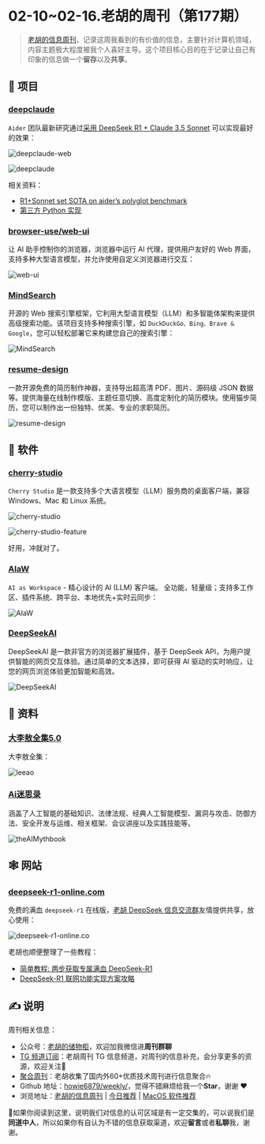 # 02-10~02-16.老胡的周刊（第177期）

> [老胡的信息周刊](https://weekly.howie6879.com/)，记录这周我看到的有价值的信息，主要针对计算机领域，内容主题极大程度被我个人喜好主导。这个项目核心目的在于记录让自己有印象的信息做一个**留存**以及**共享**。

## 🎯 项目

### [deepclaude](https://github.com/getasterisk/deepclaude)

`Aider` 团队最新研究通过[采用 DeepSeek R1 + Claude 3.5 Sonnet](https://aider.chat/2025/01/24/r1-sonnet.html) 可以实现最好的效果：

![deepclaude-web](https://images-1252557999.file.myqcloud.com/uPic/xFt7fe.png)

![deepclaude](https://images-1252557999.file.myqcloud.com/uPic/MNsnRO.png)

相关资料：

- [R1+Sonnet set SOTA on aider’s polyglot benchmark](https://aider.chat/2025/01/24/r1-sonnet.html)
- [第三方 Python 实现](https://github.com/ErlichLiu/DeepClaude)

### [browser-use/web-ui](https://github.com/browser-use/web-ui)

让 AI 助手控制你的浏览器，浏览器中运行 AI 代理，提供用户友好的 Web 界面，支持多种大型语言模型，并允许使用自定义浏览器进行交互：

![web-ui](https://images-1252557999.file.myqcloud.com/uPic/DVMAQC.png)

### [MindSearch](https://github.com/InternLM/MindSearch)

开源的 Web 搜索引擎框架，它利用大型语言模型（LLM）和多智能体架构来提供高级搜索功能。该项目支持多种搜索引擎，如 `DuckDuckGo、Bing、Brave & Google`，您可以轻松部署它来构建您自己的搜索引擎：

![MindSearch](https://images-1252557999.file.myqcloud.com/uPic/8Q3zZx.png)

### [resume-design](https://github.com/Hacker233/resume-design)

一款开源免费的简历制作神器，支持导出超高清 PDF、图片、源码级 JSON 数据等。提供海量在线制作模版、主题任意切换、高度定制化的简历模块。使用猫步简历，您可以制作出一份独特、优美、专业的求职简历。

![resume-design](https://images-1252557999.file.myqcloud.com/uPic/y8rbsD.png)

## 🤖 软件

### [cherry-studio](https://github.com/CherryHQ/cherry-studio)

`Cherry Studio` 是一款支持多个大语言模型（LLM）服务商的桌面客户端，兼容 Windows、Mac 和 Linux 系统。

![cherry-studio](https://images-1252557999.file.myqcloud.com/uPic/v2u7fo.png)

![cherry-studio-feature](https://images-1252557999.file.myqcloud.com/uPic/7o3Iem.png)

好用，冲就对了。

### [AIaW](https://github.com/NitroRCr/AIaW)

`AI as Workspace` - 精心设计的 AI (LLM) 客户端。 全功能，轻量级；支持多工作区、插件系统、跨平台、本地优先+实时云同步：

![AIaW](https://images-1252557999.file.myqcloud.com/uPic/n5l83s.png)

### [DeepSeekAI](https://github.com/DeepLifeStudio/DeepSeekAI)

DeepSeekAI 是一款非官方的浏览器扩展插件，基于 DeepSeek API，为用户提供智能的网页交互体验。通过简单的文本选择，即可获得 AI 驱动的实时响应，让您的网页浏览体验更加智能和高效。

![DeepSeekAI](https://images-1252557999.file.myqcloud.com/uPic/ip7gfT.png)

## 👀 资料

### [大李敖全集5.0](https://books.leeao.net/)

大李敖全集：

![leeao](https://images-1252557999.file.myqcloud.com/uPic/UDFeW1.png)

### [Ai迷思录](https://github.com/Acmesec/theAIMythbook)

涵盖了人工智能的基础知识、法律法规、经典人工智能模型、漏洞与攻击、防御方法、安全开发与运维、相关框架、会议讲座以及实践技能等。

![theAIMythbook](https://images-1252557999.file.myqcloud.com/uPic/lPbVPg.png)

## 🕸 网站

### [deepseek-r1-online.com](https://deepseek-r1-online.com/chat/)

免费的满血 `deepseek-r1` 在线版，[老胡 DeepSeek 信息交流群](https://mp.weixin.qq.com/s/dPicExymBomcksvijPNNKg)友情提供共享，放心使用：

![deepseek-r1-online.co](https://images-1252557999.file.myqcloud.com/uPic/xrfA9j.png)

老胡也顺便整理了一些教程：

- [简单教程: 两步获取专属满血 DeepSeek-R1](https://mp.weixin.qq.com/s/dPicExymBomcksvijPNNKg)
- [DeepSeek-R1 联网功能实现方案攻略](https://www.biji.com/note/1867969552567120872/web)

## ✍️ 说明

周刊相关信息：

- 公众号：[老胡的储物柜](https://images-1252557999.file.myqcloud.com/uPic/ETIbMe.jpg)，欢迎加我微信进**周刊群聊**
- [TG 频道订阅](https://t.me/howie_weekly)：老胡周刊 TG 信息频道，对周刊的信息补充，会分享更多的资源，欢迎关注👏
- [聚合周刊](https://www.fre321.com/weekly)：老胡收集了国内外60+优质技术周刊进行信息聚合🔥
- Github 地址：[howie6879/weekly/](https://github.com/howie6879/weekly/)，觉得不错麻烦给我一个**Star**，谢谢 ❤️
- 浏览地址：[老胡的信息周刊](https://weekly.howie6879.com) | [今日推荐](https://weekly.howie6879.com/recommend/index.html) | [MacOS 软件推荐](https://weekly.howie6879.com/soft/mac.html)

🙌如果你阅读到这里，说明我们对信息的认可区域是有一定交集的，可以说我们是**同道中人**，所以如果你有自认为不错的信息获取渠道，欢迎**留言**或者**私聊**我，谢谢。
